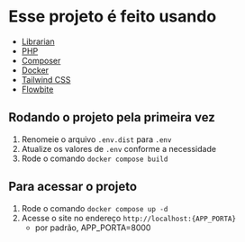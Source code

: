 # Esse projeto é feito usando

- [Librarian](https://github.com/librarianphp/librarian) 
- [PHP](https://www.php.net/)
- [Composer](https://getcomposer.org/)
- [Docker](https://www.docker.com/)
- [Tailwind CSS](https://tailwindcss.com/)
- [Flowbite](https://flowbite.com/)

## Rodando o projeto pela primeira vez

1. Renomeie o arquivo `.env.dist` para `.env`
2. Atualize os valores de `.env` conforme a necessidade
3. Rode o comando `docker compose build`

## Para acessar o projeto

1. Rode o comando `docker compose up -d`
2. Acesse o site no endereço `http://localhost:{APP_PORTA}`
    - por padrão, APP_PORTA=8000

